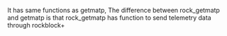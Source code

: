 It has same functions as getmatp, 
The difference between rock_getmatp and getmatp is that rock_getmatp has function to send telemetry data through rockblock+ 
